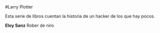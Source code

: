#Larry Plotter

Esta serie de libros cuentan la historia de un hacker de los que hay pocos.

**Eloy Sanz** Rober de niro

